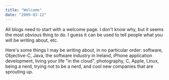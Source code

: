 ```yaml
---
title: "Welcome"
date: "2009-03-12"
---
```


All blogs need to start with a welcome page. I don't know why, but it seems the most obvious thing to do. I guess it can be used to tell people what you will be writing about, etc.

Here's some things I may be writing about, in no particular order: software, Objective-C, Java, the software industry in Ireland, iPhone application development, living your life "in the cloud", photography, C, Apple, Linux, being a nerd, trying not to be a nerd, and cool new companies that are sprouting up.
